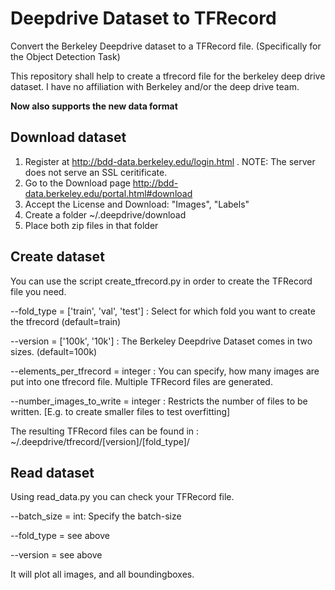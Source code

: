 # Deepdrive Dataset to TFRecord
Convert the Berkeley Deepdrive dataset to a TFRecord file. (Specifically for the Object Detection Task)

This repository shall help to create a tfrecord file for the berkeley deep drive dataset. I have no affiliation with Berkeley and/or the deep drive team.

**Now also supports the new data format**

## Download dataset

1. Register at http://bdd-data.berkeley.edu/login.html . NOTE: The server does not serve an SSL ceritificate.
2. Go to the Download page http://bdd-data.berkeley.edu/portal.html#download
3. Accept the License and Download: "Images", "Labels"
4. Create a folder ~/.deepdrive/download
5. Place both zip files in that folder

## Create dataset

You can use the script create_tfrecord.py in order to create the TFRecord file you need.

--fold_type = \['train', 'val', 'test'\] : Select for which fold you want to create the tfrecord (default=train)


--version = \['100k', '10k'\] : The Berkeley Deepdrive Dataset comes in two sizes. (default=100k)

--elements_per_tfrecord = integer : You can specify, how many images are put into one tfrecord file. Multiple TFRecord files are generated.

--number_images_to_write = integer : Restricts the number of files to be written. \[E.g. to create smaller files to test overfitting\]

The resulting TFRecord files can be found in :
~/.deepdrive/tfrecord/\[version\]/\[fold_type\]/

## Read dataset

Using read_data.py you can check your TFRecord file.

--batch_size = int: Specify the batch-size

--fold_type = see above

--version = see above

It will plot all images, and all boundingboxes.
